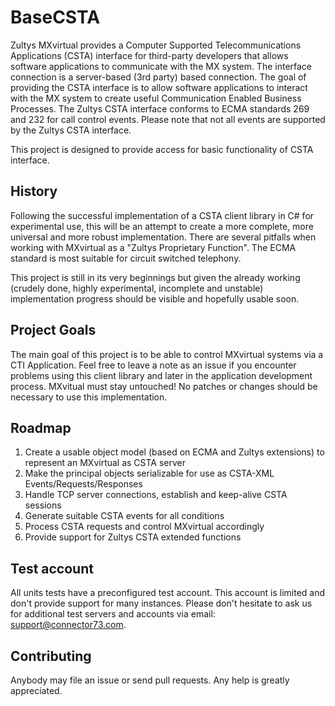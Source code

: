 # BaseCSTA

Zultys MXvirtual provides a Computer Supported Telecommunications Applications (CSTA) interface for third-party developers
that allows software applications to communicate with the MX system. The interface connection is a server-based (3rd party)
based connection. The goal of providing the CSTA interface is to allow software applications to interact with the MX system
to create useful Communication Enabled Business Processes. The Zultys CSTA interface conforms to ECMA standards 269 and 232
for call control events. Please note that not all events are supported by the Zultys CSTA interface.

This project is designed to provide access for basic functionality of CSTA interface.

## History

Following the successful implementation of a CSTA client library in C# for experimental use, this will be an attempt to create
a more complete, more universal and more robust implementation. There are several pitfalls when working with MXvirtual as a 
"Zultys Proprietary Function". The ECMA standard is most suitable for circuit switched telephony.

This project is still in its very beginnings but given the already working (crudely done, highly experimental, incomplete and
unstable) implementation progress should be visible and hopefully usable soon.

## Project Goals

The main goal of this project is to be able to control MXvirtual systems via a CTI Application. Feel free to leave a note as
an issue if you encounter problems using this client library and later in the application development process.
MXvitual must stay untouched! No patches or changes should be necessary to use this implementation.

## Roadmap

1. Create a usable object model (based on ECMA and Zultys extensions) to represent an MXvirtual as CSTA server
2. Make the principal objects serializable for use as CSTA-XML Events/Requests/Responses
3. Handle TCP server connections, establish and keep-alive CSTA sessions
4. Generate suitable CSTA events for all conditions
5. Process CSTA requests and control MXvirtual accordingly
6. Provide support for Zultys CSTA extended functions

## Test account

All units tests have a preconfigured test account. This account is limited and don't provide support for many instances.
Please don't hesitate to ask us for additional test servers and accounts via email: support@connector73.com.

## Contributing

Anybody may file an issue or send pull requests. Any help is greatly appreciated.
